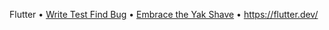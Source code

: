 Flutter • [Write Test Find Bug](https://github.com/flutter/flutter/wiki/Style-guide-for-Flutter-repo#write-test-find-bug) • [Embrace the Yak Shave](https://github.com/flutter/flutter/wiki/Style-guide-for-Flutter-repo#lazy-programming) • https://flutter.dev/